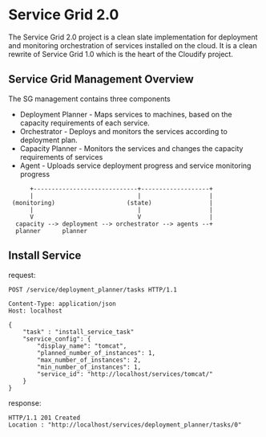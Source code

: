 Service Grid 2.0
================

The Service Grid 2.0 project is a clean slate implementation for deployment and monitoring orchestration of services installed on the cloud.
It is a clean rewrite of Service Grid 1.0 which is the heart of the Cloudify project.

Service Grid Management Overview
--------------------------------
The SG management contains three components

* Deployment Planner - Maps services to machines, based on the capacity requirements of each service.
* Orchestrator - Deploys and monitors the services according to deployment plan.
* Capacity Planner - Monitors the services and changes the capacity requirements of services
* Agent - Uploads service deployment progress and service monitoring progress

```
      +-----------------------------+-------------------+ 
      |                             |                   |
 (monitoring)                    (state)                |
      |                             |                   |
      V                             V                   |
  capacity --> deployment --> orchestrator --> agents --+
  planner      planner

```

Install Service
---------------
request:
```
POST /service/deployment_planner/tasks HTTP/1.1

Content-Type: application/json
Host: localhost

{
    "task" : "install_service_task"
    "service_config": {
        "display_name": "tomcat",
        "planned_number_of_instances": 1,
        "max_number_of_instances": 2,
        "min_number_of_instances": 1,
        "service_id": "http://localhost/services/tomcat/"
    }
}
```

response:
```
HTTP/1.1 201 Created
Location : "http://localhost/services/deployment_planner/tasks/0"
```